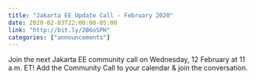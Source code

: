 ```yaml
---
title: "Jakarta EE Update Call - February 2020"
date: 2020-02-03T22:00:00-05:00
link: "http://bit.ly/2B6oSPH"
categories: ["announcements"]
---
```


Join the next Jakarta EE community call on Wednesday, 12 February at 11 a.m. ET! Add the Community Call to your calendar & join the conversation.
